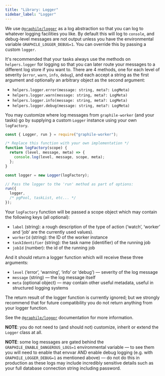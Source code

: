 ```yaml
---
title: "Library: Logger"
sidebar_label: "Logger"
---
```


We use [`@graphile/logger`](https://github.com/graphile/logger) as a log
abstraction so that you can log to whatever logging facilities you like. By
default this will log to `console`, and debug-level messages are not output
unless you have the environmental variable `GRAPHILE_LOGGER_DEBUG=1`. You can
override this by passing a custom `logger`.

It&apos;s recommended that your tasks always use the methods on `helpers.logger`
for logging so that you can later route your messages to a different log store
if you want to. There are 4 methods, one for each level of severity (`error`,
`warn`, `info`, `debug`), and each accept a string as the first argument and
optionally an arbitrary object as the second argument:

- `helpers.logger.error(message: string, meta?: LogMeta)`
- `helpers.logger.warn(message: string, meta?: LogMeta)`
- `helpers.logger.info(message: string, meta?: LogMeta)`
- `helpers.logger.debug(message: string, meta?: LogMeta)`

You may customize where log messages from `graphile-worker` (and your tasks) go
by supplying a custom `Logger` instance using your own `logFactory`.

```js
const { Logger, run } = require("graphile-worker");

/* Replace this function with your own implementation */
function logFactory(scope) {
  return (level, message, meta) => {
    console.log(level, message, scope, meta);
  };
}

const logger = new Logger(logFactory);

// Pass the logger to the 'run' method as part of options:
run({
  logger,
  /* pgPool, taskList, etc... */
});
```

Your `logFactory` function will be passed a scope object which may contain the
following keys (all optional):

- `label` (string): a rough description of the type of action
  (&lsquo;watch&rsquo;, &lsquo;worker&rsquo; and &lsquo;job&rsquo; are the
  currently used values).
- `workerId` (string): the ID of the worker instance
- `taskIdentifier` (string): the task name (identifier) of the running job
- `jobId` (number): the id of the running job

And it should return a logger function which will receive these three arguments:

- `level` (&lsquo;error&rsquo;, &lsquo;warning&rsquo;, &lsquo;info&rsquo; or
  &lsquo;debug&rsquo;) &mdash; severity of the log message
- `message` (string) &mdash; the log message itself
- `meta` (optional object) &mdash; may contain other useful metadata, useful in
  structured logging systems

The return result of the logger function is currently ignored; but we strongly
recommend that for future compatibility you do not return anything from your
logger function.

See the [`@graphile/logger`](https://github.com/graphile/logger) documentation
for more information.

**NOTE**: you do not need to (and should not) customize, inherit or extend the
`Logger` class at all.

**NOTE**: some log messages are gated behind the
`GRAPHILE_ENABLE_DANGEROUS_LOGS=1` environmental variable &mdash; to see them
you will need to enable that envvar AND enable debug logging (e.g. with
`GRAPHILE_LOGGER_DEBUG=1` as mentioned above) &mdash; do not do this in
production as these logs may include incredibly sensitive details such as your
full database connection string including password.
